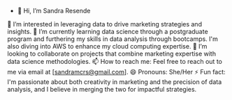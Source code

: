 - 👋 Hi, I’m Sandra Resende

👀 I’m interested in leveraging data to drive marketing strategies and insights.
🌱 I’m currently learning data science through a postgraduate program and furthering my skills in data analysis through bootcamps. I'm also diving into AWS to enhance my cloud computing expertise.
💞️ I’m looking to collaborate on projects that combine marketing expertise with data science methodologies.
📫 How to reach me: Feel free to reach out to me via email at [sandramcrs@gmail.com].
😄 Pronouns: She/Her
⚡ Fun fact: I'm passionate about both creativity in marketing and the precision of data analysis, and I believe in merging the two for impactful strategies.

<!---
Sandramcrs08/Sandramcrs08 is a ✨ special ✨ repository because its `README.md` (this file) appears on your GitHub profile.
You can click the Preview link to take a look at your changes.
--->

